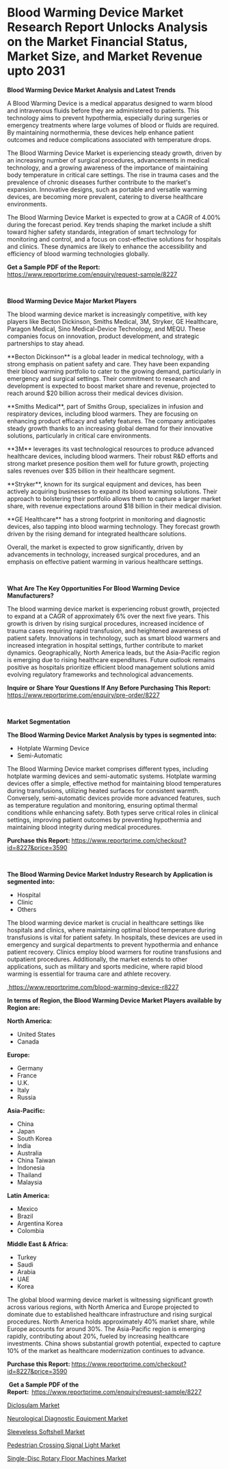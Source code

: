 <p><h1>Blood Warming Device Market Research Report Unlocks Analysis on the Market Financial Status, Market Size, and Market Revenue upto 2031</h1></p><p><strong>Blood Warming Device Market Analysis and Latest Trends</strong></p>
<p><p>A Blood Warming Device is a medical apparatus designed to warm blood and intravenous fluids before they are administered to patients. This technology aims to prevent hypothermia, especially during surgeries or emergency treatments where large volumes of blood or fluids are required. By maintaining normothermia, these devices help enhance patient outcomes and reduce complications associated with temperature drops.</p><p>The Blood Warming Device Market is experiencing steady growth, driven by an increasing number of surgical procedures, advancements in medical technology, and a growing awareness of the importance of maintaining body temperature in critical care settings. The rise in trauma cases and the prevalence of chronic diseases further contribute to the market's expansion. Innovative designs, such as portable and versatile warming devices, are becoming more prevalent, catering to diverse healthcare environments.</p><p>The Blood Warming Device Market is expected to grow at a CAGR of 4.00% during the forecast period. Key trends shaping the market include a shift toward higher safety standards, integration of smart technology for monitoring and control, and a focus on cost-effective solutions for hospitals and clinics. These dynamics are likely to enhance the accessibility and efficiency of blood warming technologies globally.</p></p>
<p><strong>Get a Sample PDF of the Report:&nbsp;</strong> <a href="https://www.reportprime.com/enquiry/request-sample/8227">https://www.reportprime.com/enquiry/request-sample/8227</a></p>
<p>&nbsp;</p>
<p><strong>Blood Warming Device Major Market Players</strong></p>
<p><p>The blood warming device market is increasingly competitive, with key players like Becton Dickinson, Smiths Medical, 3M, Stryker, GE Healthcare, Paragon Medical, Sino Medical-Device Technology, and MEQU. These companies focus on innovation, product development, and strategic partnerships to stay ahead.</p><p>**Becton Dickinson** is a global leader in medical technology, with a strong emphasis on patient safety and care. They have been expanding their blood warming portfolio to cater to the growing demand, particularly in emergency and surgical settings. Their commitment to research and development is expected to boost market share and revenue, projected to reach around $20 billion across their medical devices division.</p><p>**Smiths Medical**, part of Smiths Group, specializes in infusion and respiratory devices, including blood warmers. They are focusing on enhancing product efficacy and safety features. The company anticipates steady growth thanks to an increasing global demand for their innovative solutions, particularly in critical care environments.</p><p>**3M** leverages its vast technological resources to produce advanced healthcare devices, including blood warmers. Their robust R&D efforts and strong market presence position them well for future growth, projecting sales revenues over $35 billion in their healthcare segment.</p><p>**Stryker**, known for its surgical equipment and devices, has been actively acquiring businesses to expand its blood warming solutions. Their approach to bolstering their portfolio allows them to capture a larger market share, with revenue expectations around $18 billion in their medical division.</p><p>**GE Healthcare** has a strong footprint in monitoring and diagnostic devices, also tapping into blood warming technology. They forecast growth driven by the rising demand for integrated healthcare solutions.</p><p>Overall, the market is expected to grow significantly, driven by advancements in technology, increased surgical procedures, and an emphasis on effective patient warming in various healthcare settings.</p></p>
<p>&nbsp;</p>
<p><strong>What Are The Key Opportunities For Blood Warming Device Manufacturers?</strong></p>
<p><p>The blood warming device market is experiencing robust growth, projected to expand at a CAGR of approximately 6% over the next five years. This growth is driven by rising surgical procedures, increased incidence of trauma cases requiring rapid transfusion, and heightened awareness of patient safety. Innovations in technology, such as smart blood warmers and increased integration in hospital settings, further contribute to market dynamics. Geographically, North America leads, but the Asia-Pacific region is emerging due to rising healthcare expenditures. Future outlook remains positive as hospitals prioritize efficient blood management solutions amid evolving regulatory frameworks and technological advancements.</p></p>
<p><strong>Inquire or Share Your Questions If Any Before Purchasing This Report:</strong> <a href="https://www.reportprime.com/enquiry/pre-order/8227">https://www.reportprime.com/enquiry/pre-order/8227</a></p>
<p>&nbsp;</p>
<p><strong>Market Segmentation</strong></p>
<p><strong>The Blood Warming Device Market Analysis by types is segmented into:</strong></p>
<p><ul><li>Hotplate Warming Device</li><li>Semi-Automatic</li></ul></p>
<p><p>The Blood Warming Device market comprises different types, including hotplate warming devices and semi-automatic systems. Hotplate warming devices offer a simple, effective method for maintaining blood temperatures during transfusions, utilizing heated surfaces for consistent warmth. Conversely, semi-automatic devices provide more advanced features, such as temperature regulation and monitoring, ensuring optimal thermal conditions while enhancing safety. Both types serve critical roles in clinical settings, improving patient outcomes by preventing hypothermia and maintaining blood integrity during medical procedures.</p></p>
<p><strong>Purchase this Report:&nbsp;</strong><a href="https://www.reportprime.com/checkout?id=8227&price=3590">https://www.reportprime.com/checkout?id=8227&price=3590</a></p>
<p>&nbsp;</p>
<p><strong>The Blood Warming Device Market Industry Research by Application is segmented into:</strong></p>
<p><ul><li>Hospital</li><li>Clinic</li><li>Others</li></ul></p>
<p><p>The blood warming device market is crucial in healthcare settings like hospitals and clinics, where maintaining optimal blood temperature during transfusions is vital for patient safety. In hospitals, these devices are used in emergency and surgical departments to prevent hypothermia and enhance patient recovery. Clinics employ blood warmers for routine transfusions and outpatient procedures. Additionally, the market extends to other applications, such as military and sports medicine, where rapid blood warming is essential for trauma care and athlete recovery.</p></p>
<p><a href="https://www.reportprime.com/blood-warming-device-r8227">&nbsp;https://www.reportprime.com/blood-warming-device-r8227</a></p>
<p><strong>In terms of Region, the Blood Warming Device Market Players available by Region are:</strong></p>
<p>
    <p> <strong> North America: </strong>
        <ul>
            <li>United States</li>
            <li>Canada</li>
        </ul>
        </p> 
    <p> <strong> Europe: </strong>
        <ul>
            <li>Germany</li>
            <li>France</li>
            <li>U.K.</li>
            <li>Italy</li>
            <li>Russia</li>
        </ul>
        </p> 
    <p> <strong> Asia-Pacific: </strong>
        <ul>
            <li>China</li>
            <li>Japan</li>
            <li>South Korea</li>
            <li>India</li>
            <li>Australia</li>
            <li>China Taiwan</li>
            <li>Indonesia</li>
            <li>Thailand</li>
            <li>Malaysia</li>
        </ul>
        </p> 
    <p> <strong> Latin America: </strong>
        <ul>
            <li>Mexico</li>
            <li>Brazil</li>
            <li>Argentina Korea</li>
            <li>Colombia</li>
        </ul>
        </p> 
    <p> <strong> Middle East & Africa: </strong>
        <ul>
            <li>Turkey</li>
            <li>Saudi</li>
            <li>Arabia</li>
            <li>UAE</li>
            <li>Korea</li>
        </ul>
    </p>
    </p>
<p><p>The global blood warming device market is witnessing significant growth across various regions, with North America and Europe projected to dominate due to established healthcare infrastructure and rising surgical procedures. North America holds approximately 40% market share, while Europe accounts for around 30%. The Asia-Pacific region is emerging rapidly, contributing about 20%, fueled by increasing healthcare investments. China shows substantial growth potential, expected to capture 10% of the market as healthcare modernization continues to advance.</p></p>
<p><strong>Purchase this Report: </strong><a href="https://www.reportprime.com/checkout?id=8227&price=3590">https://www.reportprime.com/checkout?id=8227&price=3590</a></p>
<p>&nbsp;<strong>Get a Sample PDF of the Report:&nbsp;&nbsp;</strong><a href="https://www.reportprime.com/enquiry/request-sample/8227">https://www.reportprime.com/enquiry/request-sample/8227</a></p>
<p><strong></strong></p>
<p><p><a href="https://issuu.com/reportprime-2/docs/diclosulam-market-size-2030.pptx_9f733e6bf411cf">Diclosulam Market</a></p><p><a href="https://github.com/JakirUddin511/Market-Research-Report-List-1/blob/main/neurological-diagnostic-equipment-market.md">Neurological Diagnostic Equipment Market</a></p><p><a href="https://medium.com/@denisewilsogdn64/future-of-innovation-global-sleeveless-softshell-market-growth-and-opportunities-2024-2031-307d0220cd1c">Sleeveless Softshell Market</a></p><p><a href="https://www.linkedin.com/pulse/emerging-trends-pedestrian-crossing-signal-light-market-global-qp4xf?trackingId=LZvXKcKHTKyzeaKQtzUfnA%3D%3D">Pedestrian Crossing Signal Light Market</a></p><p><a href="https://medium.com/@alyciaebert/single-disc-rotary-floor-machines-market-overview-regional-outlook-and-competitive-strategies-on-b0659c0fbf49">Single-Disc Rotary Floor Machines Market</a></p></p>